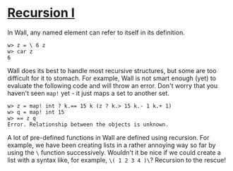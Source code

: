 # [Recursion I](/recursion-1)

In Wall, any named element can refer to itself in its definition.

```
w> z = \ 6 z
w> car z
6
```

Wall does its best to handle most recursive structures, but some are too difficult for it to stomach.  For example, Wall is not smart enough (yet) to evaluate the following code and will throw an error.  Don't worry that you haven't seen `map!` yet - it just maps a set to another set.

```
w> z = map! int ? k.== 15 k (z ? k.> 15 k.- 1 k.+ 1)
w> q = map! int 15
w> == z q
Error. Relationship between the objects is unknown.
```

A lot of pre-defined functions in Wall are defined using recursion.  For example, we have been creating lists in a rather annoying way so far by using the `\` function successively.  Wouldn't it be nice if we could create a list with a syntax like, for example, `\( 1 2 3 4 )\`?  Recursion to the rescue!

